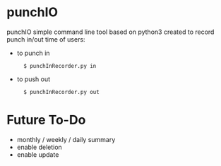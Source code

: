 punchIO
=======

punchIO simple command line tool based on python3 created to record punch in/out time of users:

* to punch in
    
        $ punchInRecorder.py in
    
* to push out
        
        $ punchInRecorder.py out
    
Future To-Do
=


- monthly / weekly / daily summary
- enable deletion
- enable update
